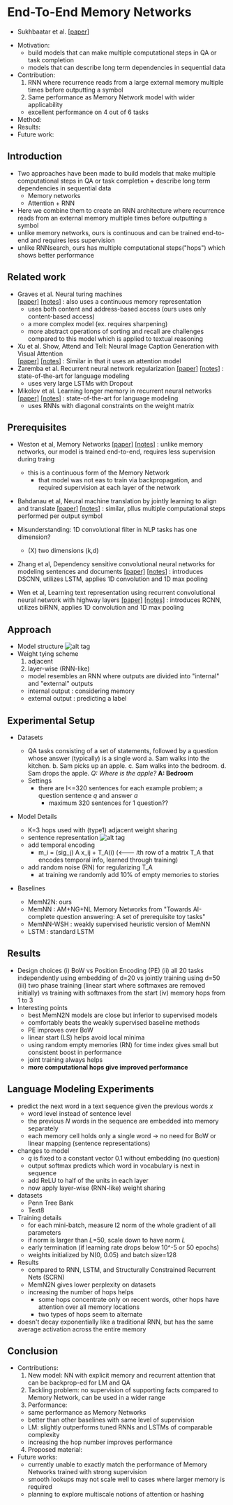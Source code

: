 # End-To-End Memory Networks
- Sukhbaatar et al. [[paper]](https://arxiv.org/pdf/1503.08895v5) 


* Motivation: 
  - build models that can make multiple computational steps in QA or task completion
  - models that can describe long term dependencies in sequential data
* Contribution: 
  1. RNN where recurrence reads from a large external memory multiple times before outputting a symbol
  2. Same performance as Memory Network model with wider applicability
    - excellent performance on 4 out of 6 tasks
* Method: 
* Results: 
* Future work: 

## Introduction
- Two approaches have been made to build models that make multiple computational steps in QA or task completion + describe long term dependencies in sequential data
  - Memory networks
  - Attention + RNN
- Here we combine them to create an RNN architecture where recurrence reads from an external memory multiple times before outputting a symbol
- unlike memory networks, ours is continuous and can be trained end-to-end and requires less supervision
- unlike RNNsearch, ours has multiple computational steps("hops") which shows better performance

## Related work
- Graves et al. Neural turing machines   
[[paper]]() 
[[notes]]() 
: also uses a continuous memory representation
  - uses both content and address-based access (ours uses only content-based access)
  - a more complex model (ex. requires sharpening)
  - more abstract operations of sorting and recall are challenges compared to this model which is applied to textual reasoning
- Xu et al. Show, Attend and Tell: Neural Image Caption Generation with Visual Attention  
[[paper]]() 
[[notes]]() 
: Similar in that it uses an attention model
- Zaremba et al. Recurrent neural network regularization
[[paper]]() 
[[notes]]() 
: state-of-the-art for language modeling
  - uses very large LSTMs with Dropout
- Mikolov et al. Learning longer memory in recurrent neural networks
[[paper]]() 
[[notes]]() 
: state-of-the-art for language modeling
  - uses RNNs with diagonal constraints on the weight matrix


## Prerequisites

- Weston et al, Memory Networks
[[paper]](https://web.eecs.umich.edu/~honglak/naacl2016-dscnn.pdf)
[[notes]]()
: unlike memory networks, our model is trained end-to-end, requires less supervision during traing
  - this is a continuous form of the Memory Network
    - that model was not eas to train via backpropagation, and required supervision at each layer of the network
- Bahdanau et al, Neural machine translation by jointly learning to align and translate
[[paper]](복붙)
[[notes]](복붙)
: similar, pllus multiple computational steps performed per output symbol


- Misunderstanding: 1D convolutional filter in NLP tasks has one dimension?
  - (X) two dimensions (k,d)
- Zhang et al, Dependency sensitive convolutional neural networks for modeling sentences and documents
[[paper]](https://web.eecs.umich.edu/~honglak/naacl2016-dscnn.pdf)
[[notes]]()
: introduces DSCNN, utilizes LSTM, applies 1D convolution and 1D max pooling
- Wen et al, Learning text representation using recurrent convolutional neural network with highway layers
[[paper]](https://arxiv.org/pdf/1606.06905.pdf)
[[notes]]()
: introduces RCNN, utilizes biRNN, applies 1D convolution and 1D max pooling


## Approach
- Model structure
![alt tag](https://github.com/mjc92/studies/blob/master/notes/images/end-to-end_mem_network_model.JPG)
- Weight tying scheme
  1. adjacent
  2. layer-wise (RNN-like)
    - model resembles an RNN where outputs are divided into "internal" and "external" outputs
    - internal output : considering memory
    - external output : predicting a label

## Experimental Setup

- Datasets
  - QA tasks consisting of a set of statements, followed by a question whose answer (typically) is a single word
    a. Sam walks into the kitchen.
    b. Sam picks up an apple.
    c. Sam walks into the bedroom.
    d. Sam drops the apple.
    *Q: Where is the apple?*
    **A: Bedroom**
  - Settings
    - there are I<=320 sentences for each example problem; a question sentence *q* and answer *a*
      - maximum 320 sentences for 1 question??
      
- Model Details
  - K=3 hops used with (type1) adjacent weight sharing
  - sentence representation
    ![alt tag](https://github.com/mjc92/studies/blob/master/notes/images/end-to-end_mem_network_sentence_representation.JPG)
  - add temporal encoding
    - m_i = (sig_j) A x_ij + T_A(i) (<--- *i*th row of a matrix T_A that encodes temporal info, learned through training)
  - add random noise (RN) for regularizing T_A
    - at training we randomly add 10% of empty memories to stories 
    
- Baselines
  - MemN2N: ours
  - MemNN : AM+NG+NL Memory Networks from "Towards AI-complete question answering: A set of prerequisite toy tasks"
  - MemNN-WSH : weakly supervised heuristic version of MemNN
  - LSTM : standard LSTM

## Results
- Design choices
  (i) BoW vs Position Encoding (PE)
  (ii) all 20 tasks independently using embedding of d=20 vs jointly training using d=50
  (iii) two phase training (linear start where softmaxes are removed initially) vs training with softmaxes from the start
  (iv) memory hops from 1 to 3
- Interesting points
  - best MemN2N models are close but inferior to supervised models
  - comfortably beats the weakly supervised baseline methods
  - PE improves over BoW
  - linear start (LS) helps avoid local minima
  - using random empty memories (RN) for time index gives small but consistent boost in performance
  - joint training always helps
  - **more computational hops give improved performance**

## Language Modeling Experiments
- predict the next word in a text sequence given the previous words *x*
  - word level instead of sentence level
  - the previous *N* words in the sequence are embedded into memory separately
  - each memory cell holds only a single word -> no need for BoW or linear mapping (sentence representations)
- changes to model
  - *q* is fixed to a constant vector 0.1 without embedding (no question)
  - output softmax predicts which word in vocabulary is next in sequence
  - add ReLU to half of the units in each layer
  - now apply layer-wise (RNN-like) weight sharing
- datasets
  - Penn Tree Bank
  - Text8
- Training details
  - for each mini-batch, measure l2 norm of the whole gradient of all parameters
  - if norm is larger than *L*=50, scale down to have norm *L*
  - early termination (if learning rate drops below 10^-5 or 50 epochs)
  - weights initialized by N(0, 0.05) and batch size=128
- Results
  - compared to RNN, LSTM, and Structurally Constrained Recurrent Nets (SCRN)
  - MemN2N gives lower perplexity on datasets
  - increasing the number of hops helps
    - some hops concentrate only on recent words, other hops have attention over all memory locations
    - two types of hops seem to alternate
 - doesn't decay exponentially like a traditional RNN, but has the same average activation across the entire memory


## Conclusion
- Contributions:
  1. New model: NN with explicit memory and recurrent attention that can be backprop-ed for LM and QA
  2. Tackling problem: no supervision of supporting facts compared to Memory Network, can be used in a wider range
  3. Performance:
    - same performance as Memory Networks
    - better than other baselines with same level of supervision
    - LM: slightly outperforms tuned RNNs and LSTMs of comparable complexity
    - increasing the hop number improves performance
  4. Proposed material:
- Future works:
  - currently unable to exactly match the performance of Memory Networks trained with strong supervision
  - smooth lookups may not scale well to cases where larger memory is required
  - planning to explore multiscale notions of attention or hashing

